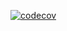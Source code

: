 [![codecov](https://codecov.io/gh/NikitaBuschan/TravisTestRepo/branch/master/graph/badge.svg?token=YDXZDOY1NE)](https://codecov.io/gh/NikitaBuschan/TravisTestRepo)